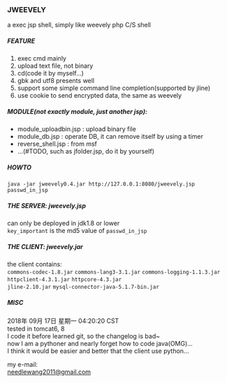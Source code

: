 ### JWEEVELY
a exec jsp shell, simply like weevely php C/S shell

##### FEATURE
1. exec cmd mainly  
2. upload text file, not binary  
3. cd(code it by myself...)  
4. gbk and utf8 presents well  
5. support some simple command line completion(supported by jline)  
6. use cookie to send encrypted data, the same as weevely  

##### MODULE(not exactly module, just another jsp):  
- module_uploadbin.jsp  : upload binary file
- module_db.jsp         : operate DB, it can remove itself by using a timer  
- reverse_shell.jsp     : from msf  
- ...(#TODO, such as jfolder.jsp, do it by yourself)  

##### HOWTO
`java -jar jweevely0.4.jar http://127.0.0.1:8080/jweevely.jsp passwd_in_jsp`

##### THE SERVER: jweevely.jsp  
can only be deployed in jdk1.8 or lower  
`key_important` is the md5 value of `passwd_in_jsp`

##### THE CLIENT: jweevely.jar  
the client contains:  
`commons-codec-1.8.jar` `commons-lang3-3.1.jar` `commons-logging-1.1.3.jar`  
`httpclient-4.3.1.jar` `httpcore-4.3.jar`  
`jline-2.10.jar` `mysql-connector-java-5.1.7-bin.jar`

##### MISC
2018年 09月 17日 星期一 04:20:20 CST  
tested in tomcat6, 8  
I code it before learned git, so the changelog is bad~  
now I am a pythoner and nearly forget how to code java(OMG)...  
I think it would be easier and better that the client use python...  

my e-mail:  
needlewang2011@gmail.com


